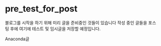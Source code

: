 # pre_test_for_post


블로그를 시작을 하기 위해 미리 글을 준비중인 것들이 있습니다
작성 중인 글들을 포스팅 후에 여기에 테스트 및 임시글을 저장할 예정입니다.

Anaconda글
